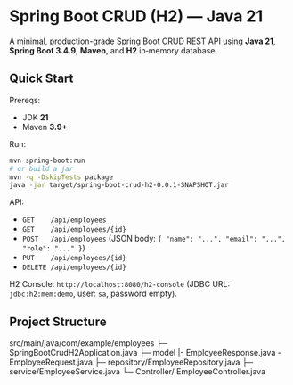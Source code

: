 # Spring Boot CRUD (H2) — Java 21

A minimal, production-grade Spring Boot CRUD REST API using **Java 21**, **Spring Boot 3.4.9**, **Maven**, and **H2** in‑memory database.

## Quick Start

Prereqs:
- JDK **21**
- Maven **3.9+**

Run:

```bash
mvn spring-boot:run
# or build a jar
mvn -q -DskipTests package
java -jar target/spring-boot-crud-h2-0.0.1-SNAPSHOT.jar
```

API:
- `GET    /api/employees`
- `GET    /api/employees/{id}`
- `POST   /api/employees` (JSON body: `{ "name": "...", "email": "...", "role": "..." }`)
- `PUT    /api/employees/{id}`
- `DELETE /api/employees/{id}`

H2 Console: `http://localhost:8080/h2-console` (JDBC URL: `jdbc:h2:mem:demo`, user: `sa`, password empty).

## Project Structure
src/main/java/com/example/employees
├─ SpringBootCrudH2Application.java
├─ model
    |- EmployeeResponse.java
     - EmployeeRequest.java
├─ repository/EmployeeRepository.java
├─ service/EmployeeService.java
└─ Controller/ EmployeeController.java

